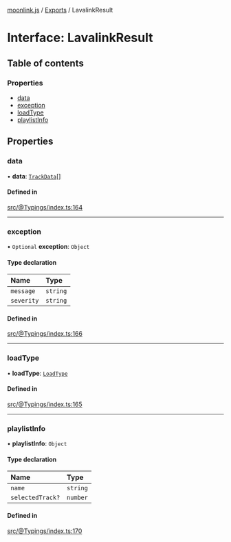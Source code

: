 [moonlink.js](../README.md) / [Exports](../modules.md) / LavalinkResult

# Interface: LavalinkResult

## Table of contents

### Properties

- [data](LavalinkResult.md#data)
- [exception](LavalinkResult.md#exception)
- [loadType](LavalinkResult.md#loadtype)
- [playlistInfo](LavalinkResult.md#playlistinfo)

## Properties

### data

• **data**: [`TrackData`](TrackData.md)[]

#### Defined in

[src/@Typings/index.ts:164](https://github.com/Ecliptia/moonlink.js/blob/694fece/src/@Typings/index.ts#L164)

___

### exception

• `Optional` **exception**: `Object`

#### Type declaration

| Name | Type |
| :------ | :------ |
| `message` | `string` |
| `severity` | `string` |

#### Defined in

[src/@Typings/index.ts:166](https://github.com/Ecliptia/moonlink.js/blob/694fece/src/@Typings/index.ts#L166)

___

### loadType

• **loadType**: [`LoadType`](../modules.md#loadtype)

#### Defined in

[src/@Typings/index.ts:165](https://github.com/Ecliptia/moonlink.js/blob/694fece/src/@Typings/index.ts#L165)

___

### playlistInfo

• **playlistInfo**: `Object`

#### Type declaration

| Name | Type |
| :------ | :------ |
| `name` | `string` |
| `selectedTrack?` | `number` |

#### Defined in

[src/@Typings/index.ts:170](https://github.com/Ecliptia/moonlink.js/blob/694fece/src/@Typings/index.ts#L170)
